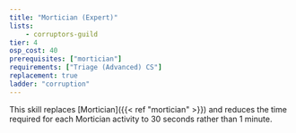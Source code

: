 ```yaml
---
title: "Mortician (Expert)"
lists:
    - corruptors-guild
tier: 4
osp_cost: 40
prerequisites: ["mortician"]
requirements: ["Triage (Advanced) CS"]
replacement: true
ladder: "corruption"
---
```

This skill replaces [Mortician]({{< ref "mortician" >}}) and reduces the time required for each Mortician activity to 30 seconds rather than 1 minute.